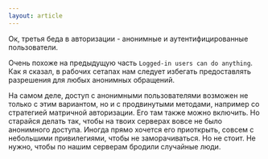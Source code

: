 ```yaml
---
layout: article
---
```

Ок, третья беда в авторизации - анонимные и аутентифицированные пользователи.

Очень похоже на предыдущую часть `Logged-in users can do anything`. Как я сказал, в рабочих сетапах нам следует избегать предоставлять разрешения для любых анонимных обращений.

На самом деле, доступ с анонимными пользователями возможен не только с этим вариантом, но и с продвинутыми методами, например со стратегией матричной авторизации. Его там также можно включить. Но старайся делать так, чтобы на твоих серверах вовсе не было анонимного доступа. Иногда прямо хочется его приоткрыть, совсем с небольшими привилегиями, чтобы не заморачиваться. Но не стоит. Не нужно, чтобы по нашим серверам бродили случайные люди.
